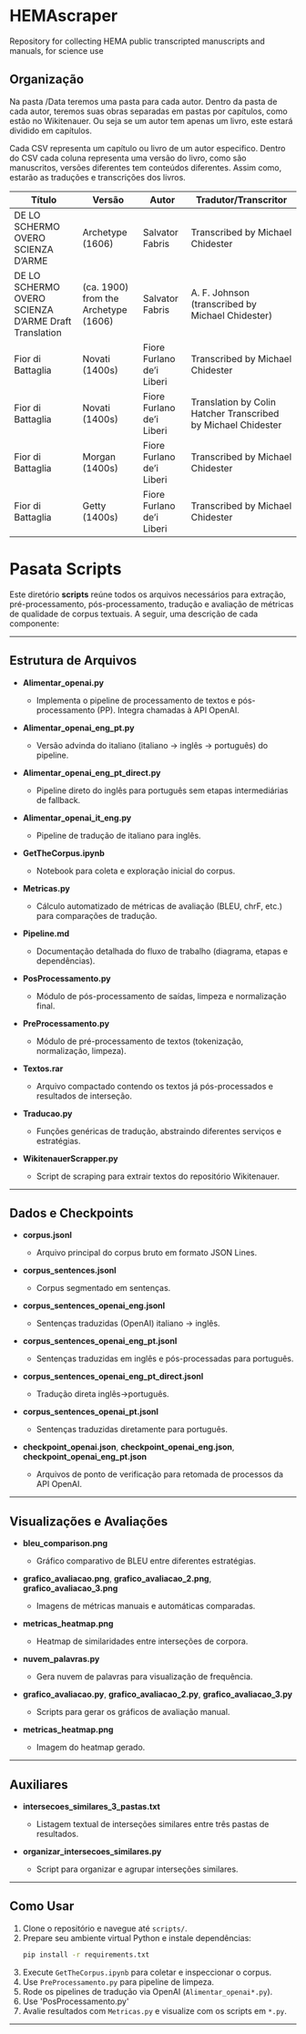 # HEMAscraper
Repository for collecting HEMA public transcripted manuscripts and manuals, for science use

## Organização
Na pasta /Data teremos uma pasta para cada autor.
Dentro da pasta de cada autor, teremos suas obras separadas em pastas por capítulos, como estão no Wikitenauer. Ou seja se um autor tem apenas um livro, este estará dividido em capítulos.

Cada CSV representa um capítulo ou livro de um autor especifico.
Dentro do CSV cada coluna representa uma versão do livro, como são manuscritos, versões diferentes tem conteúdos diferentes. Assim como, estarão as traduções e transcrições dos livros.

| Título    | Versão | Autor | Tradutor/Transcritor | 
| ------------------------------------- | ------- | -------- | -------------------------- |
| DE LO SCHERMO OVERO SCIENZA D’ARME    | Archetype (1606) | Salvator Fabris | Transcribed by Michael Chidester |
| DE LO SCHERMO OVERO SCIENZA D’ARME Draft Translation  | (ca. 1900) from the Archetype (1606) | Salvator Fabris | A. F. Johnson (transcribed by Michael Chidester) |
| Fior di Battaglia    | Novati (1400s) | Fiore Furlano de’i Liberi | Transcribed by Michael Chidester | 
| Fior di Battaglia    | Novati (1400s) | Fiore Furlano de’i Liberi | Translation by Colin Hatcher Transcribed by Michael Chidester | 
| Fior di Battaglia    | Morgan (1400s) | Fiore Furlano de’i Liberi | Transcribed by Michael Chidester | 
| Fior di Battaglia    | Getty (1400s) | Fiore Furlano de’i Liberi | Transcribed by Michael Chidester | 

# Pasata Scripts

Este diretório **scripts** reúne todos os arquivos necessários para extração, pré-processamento, pós-processamento, tradução e avaliação de métricas de qualidade de corpus textuais. A seguir, uma descrição de cada componente:

---

## Estrutura de Arquivos

- **Alimentar\_openai.py**

  - Implementa o pipeline de processamento de textos e pós-processamento (PP). Integra chamadas à API OpenAI.

- **Alimentar\_openai\_eng\_pt.py**

  - Versão advinda do italiano (italiano → inglês → português) do pipeline.

- **Alimentar\_openai\_eng\_pt\_direct.py**

  - Pipeline direto do inglês para português sem etapas intermediárias de fallback.

- **Alimentar\_openai\_it\_eng.py**

  - Pipeline de tradução de italiano para inglês.

- **GetTheCorpus.ipynb**

  - Notebook para coleta e exploração inicial do corpus.

- **Metricas.py**

  - Cálculo automatizado de métricas de avaliação (BLEU, chrF, etc.) para comparações de tradução.

- **Pipeline.md**

  - Documentação detalhada do fluxo de trabalho (diagrama, etapas e dependências).

- **PosProcessamento.py**

  - Módulo de pós-processamento de saídas, limpeza e normalização final.

- **PreProcessamento.py**

  - Módulo de pré-processamento de textos (tokenização, normalização, limpeza).

- **Textos.rar**

  - Arquivo compactado contendo os textos já pós-processados e resultados de interseção.

- **Traducao.py**

  - Funções genéricas de tradução, abstraindo diferentes serviços e estratégias.

- **WikitenauerScrapper.py**

  - Script de scraping para extrair textos do repositório Wikitenauer.

---

## Dados e Checkpoints

- **corpus.jsonl**

  - Arquivo principal do corpus bruto em formato JSON Lines.

- **corpus\_sentences.jsonl**

  - Corpus segmentado em sentenças.

- **corpus\_sentences\_openai\_eng.jsonl**

  - Sentenças traduzidas (OpenAI) italiano → inglês.

- **corpus\_sentences\_openai\_eng\_pt.jsonl**

  - Sentenças traduzidas em inglês e pós-processadas para português.

- **corpus\_sentences\_openai\_eng\_pt\_direct.jsonl**

  - Tradução direta inglês→português.

- **corpus\_sentences\_openai\_pt.jsonl**

  - Sentenças traduzidas diretamente para português.

- **checkpoint\_openai.json**, **checkpoint\_openai\_eng.json**, **checkpoint\_openai\_eng\_pt.json**

  - Arquivos de ponto de verificação para retomada de processos da API OpenAI.

---

## Visualizações e Avaliações

- **bleu\_comparison.png**

  - Gráfico comparativo de BLEU entre diferentes estratégias.

- **grafico\_avaliacao.png**, **grafico\_avaliacao\_2.png**, **grafico\_avaliacao\_3.png**

  - Imagens de métricas manuais e automáticas comparadas.

- **metricas\_heatmap.png**

  - Heatmap de similaridades entre interseções de corpora.

- **nuvem\_palavras.py**

  - Gera nuvem de palavras para visualização de frequência.

- **grafico\_avaliacao.py**, **grafico\_avaliacao\_2.py**, **grafico\_avaliacao\_3.py**

  - Scripts para gerar os gráficos de avaliação manual.

- **metricas\_heatmap.png**

  - Imagem do heatmap gerado.

---

## Auxiliares

- **intersecoes\_similares\_3\_pastas.txt**

  - Listagem textual de interseções similares entre três pastas de resultados.

- **organizar\_intersecoes\_similares.py**

  - Script para organizar e agrupar interseções similares.

---

## Como Usar

1. Clone o repositório e navegue até `scripts/`.
2. Prepare seu ambiente virtual Python e instale dependências:
   ```bash
   pip install -r requirements.txt
   ```
3. Execute `GetTheCorpus.ipynb` para coletar e inspeccionar o corpus.
4. Use `PreProcessamento.py` para pipeline de limpeza.
5. Rode os pipelines de tradução via OpenAI (`Alimentar_openai*.py`).
6. Use 'PosProcessamento.py'
7. Avalie resultados com `Metricas.py` e visualize com os scripts em `*.py`.

---
